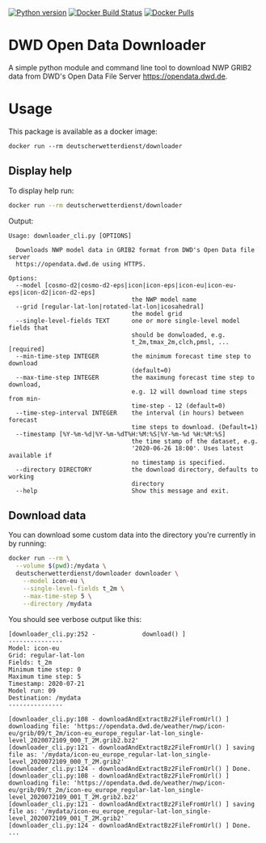 [![Python version](https://img.shields.io/badge/python-3.7.7-informational)](https://hub.docker.com/_/python)
[![Docker Build Status](https://img.shields.io/docker/cloud/build/deutscherwetterdienst/downloader.svg)](https://hub.docker.com/r/deutscherwetterdienst/downloader)
[![Docker Pulls](https://img.shields.io/docker/pulls/deutscherwetterdienst/downloader)](https://hub.docker.com/r/deutscherwetterdienst/downloader)

# DWD Open Data Downloader
A simple python module and command line tool to download NWP GRIB2 data from DWD's Open Data File Server https://opendata.dwd.de.


# Usage
This package is available as a docker image:
```
docker run --rm deutscherwetterdienst/downloader
```

## Display help
To display help run:
```bash
docker run --rm deutscherwetterdienst/downloader
```
Output:
```
Usage: downloader_cli.py [OPTIONS]

  Downloads NWP model data in GRIB2 format from DWD's Open Data file server
  https://opendata.dwd.de using HTTPS.

Options:
  --model [cosmo-d2|cosmo-d2-eps|icon|icon-eps|icon-eu|icon-eu-eps|icon-d2|icon-d2-eps]
                                  the NWP model name
  --grid [regular-lat-lon|rotated-lat-lon|icosahedral]
                                  the model grid
  --single-level-fields TEXT      one or more single-level model fields that
                                  should be donwloaded, e.g.
                                  t_2m,tmax_2m,clch,pmsl, ...  [required]
  --min-time-step INTEGER         the minimum forecast time step to download
                                  (default=0)
  --max-time-step INTEGER         the maximung forecast time step to download,
                                  e.g. 12 will download time steps from min-
                                  time-step - 12 (default=0)
  --time-step-interval INTEGER    the interval (in hours) between forecast
                                  time steps to download. (Default=1)
  --timestamp [%Y-%m-%d|%Y-%m-%dT%H:%M:%S|%Y-%m-%d %H:%M:%S]
                                  the time stamp of the dataset, e.g.
                                  '2020-06-26 18:00'. Uses latest available if
                                  no timestamp is specified.
  --directory DIRECTORY           the download directory, defaults to working
                                  directory
  --help                          Show this message and exit.
```

## Download data
You can download some custom data into the directory you're currently in by running:
```bash
docker run --rm \
  --volume $(pwd):/mydata \
  deutscherwetterdienst/downloader downloader \
    --model icon-eu \
    --single-level-fields t_2m \
    --max-time-step 5 \
    --directory /mydata
```
You should see verbose output like this:
```
[downloader_cli.py:252 -             download() ] 
---------------
Model: icon-eu
Grid: regular-lat-lon
Fields: t_2m
Minimum time step: 0
Maximum time step: 5
Timestamp: 2020-07-21
Model run: 09
Destination: /mydata
---------------

[downloader_cli.py:108 - downloadAndExtractBz2FileFromUrl() ] downloading file: 'https://opendata.dwd.de/weather/nwp/icon-eu/grib/09/t_2m/icon-eu_europe_regular-lat-lon_single-level_2020072109_000_T_2M.grib2.bz2'
[downloader_cli.py:121 - downloadAndExtractBz2FileFromUrl() ] saving file as: '/mydata/icon-eu_europe_regular-lat-lon_single-level_2020072109_000_T_2M.grib2'
[downloader_cli.py:124 - downloadAndExtractBz2FileFromUrl() ] Done.
[downloader_cli.py:108 - downloadAndExtractBz2FileFromUrl() ] downloading file: 'https://opendata.dwd.de/weather/nwp/icon-eu/grib/09/t_2m/icon-eu_europe_regular-lat-lon_single-level_2020072109_001_T_2M.grib2.bz2'
[downloader_cli.py:121 - downloadAndExtractBz2FileFromUrl() ] saving file as: '/mydata/icon-eu_europe_regular-lat-lon_single-level_2020072109_001_T_2M.grib2'
[downloader_cli.py:124 - downloadAndExtractBz2FileFromUrl() ] Done.
...
```

